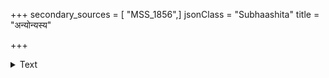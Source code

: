 +++
secondary_sources = [ "MSS_1856",]
jsonClass = "Subhaashita"
title = "अन्योन्यस्य"

+++

<details><summary>Text</summary>

अन्योन्यस्य नियन्त्रणापरिभवादप्रौढशीतातपाः पुष्प्यत्किंशुकचूतनूतनदलाविर्भूतशोणश्रियः।  
पद्मोल्लासितगन्धवासितवहद्वातावदातत्विषो मोदोन्मादजुषो हरन्ति हृदयं वासन्तिका वासराः॥
</details>
